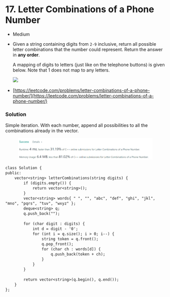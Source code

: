 # 17. Letter Combinations of a Phone Number

* Medium
*   Given a string containing digits from `2-9` inclusive, return all possible letter combinations that the number could represent. Return the answer in **any order**.

    A mapping of digits to letters (just like on the telephone buttons) is given below. Note that 1 does not map to any letters.

    ![](https://assets.leetcode.com/uploads/2022/03/15/1200px-telephone-keypad2svg.png)
* [https://leetcode.com/problems/letter-combinations-of-a-phone-number/](https://leetcode.com/problems/letter-combinations-of-a-phone-number/)

### Solution&#x20;

Simple iteration. With each number, append all possibilities to all the combinations already in the vector.&#x20;

<figure><img src="../.gitbook/assets/image (4) (2).png" alt=""><figcaption></figcaption></figure>

```
class Solution {
public:
    vector<string> letterCombinations(string digits) {
        if (digits.empty()) {
            return vector<string>();
        }
        vector<string> words{ " ", "", "abc", "def", "ghi", "jkl", "mno", "pqrs", "tuv", "wxyz" };
        deque<string> q;
        q.push_back("");

        for (char digit : digits) {
            int d = digit - '0';
            for (int i = q.size(); i > 0; i--) {
                string token = q.front();
                q.pop_front();
                for (char ch : words[d]) {
                    q.push_back(token + ch);
                }
            }
        }

        return vector<string>(q.begin(), q.end());
    }
};
```
